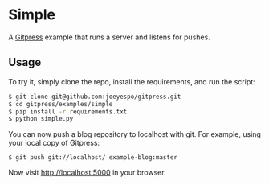 Simple
======

A [Gitpress][repo] example that runs a server and listens for pushes.


Usage
-----

To try it, simply clone the repo, install the requirements, and run the script:

```bash
$ git clone git@github.com:joeyespo/gitpress.git
$ cd gitpress/examples/simple
$ pip install -r requirements.txt
$ python simple.py
```

You can now push a blog repository to localhost with git.
For example, using your local copy of Gitpress:

    $ git push git://localhost/ example-blog:master

Now visit [http://localhost:5000][localhost] in your browser.

[repo]: https://github.com/joeyespo/gitpress
[localhost]: http://localhost:5000/

